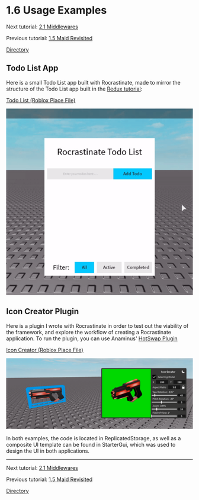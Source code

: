 
# 1.6 Usage Examples

Next tutorial: [2.1 Middlewares](2-1-middlewares.md)

Previous tutorial: [1.5 Maid Revisited](1-5-maid-revisited.md)

[Directory](../README.md#tutorial)

## Todo List App

Here is a small Todo List app built with Rocrastinate, made to mirror the structure of the Todo List app built in the [Redux tutorial](https://redux.js.org/basics/example):

[Todo List (Roblox Place File)](https://raw.github.com/headjoe3/Rocrastinate/master/examples/todos.rbxl)

![Icon Creator Plugin](usage_examples_todo_list.gif)

## Icon Creator Plugin

Here is a plugin I wrote with Rocrastinate in order to test out the viability of the framework, and explore the workflow of creating a Rocrastinate application.
To run the plugin, you can use Anaminus' [HotSwap Plugin](https://www.roblox.com/library/184216383/HotSwap-v1-1)

[Icon Creator (Roblox Place File)](https://raw.github.com/headjoe3/Rocrastinate/master/examples/icon_creator.rbxl)

![Icon Creator Plugin](usage_examples_icon_creator.png)

In both examples, the code is located in ReplicatedStorage, as well as a composite UI template can be found in StarterGui, which was used to design the UI in both applications.


---

Next tutorial: [2.1 Middlewares](2-1-middlewares.md)

Previous tutorial: [1.5 Maid Revisited](1-5-maid-revisited.md)

[Directory](../README.md#tutorial)
